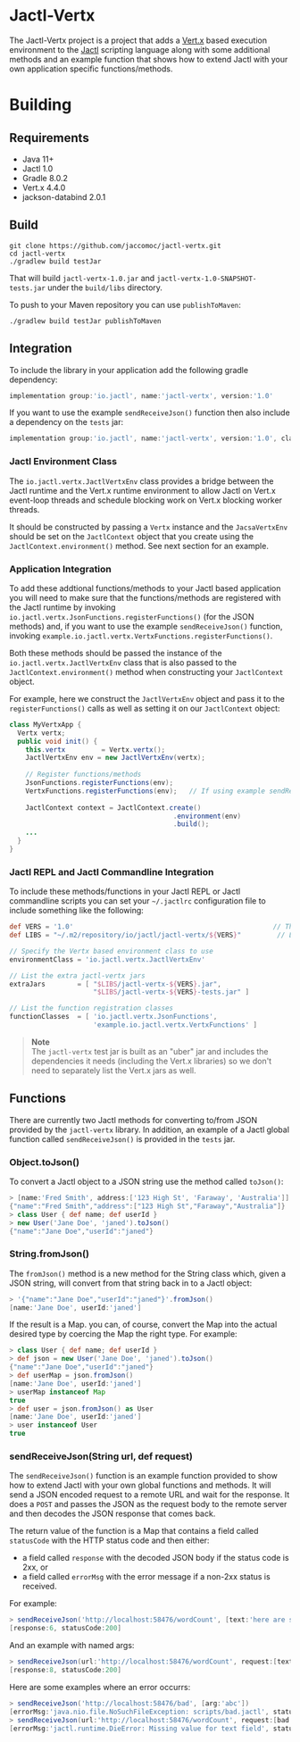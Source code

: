 # Jactl-Vertx

The Jactl-Vertx project is a project that adds a [Vert.x](https://vertx.io/) based execution environment
to the [Jactl](https://github.com/jaccomoc/jactl) scripting language along with some additional methods
and an example function that shows how to extend Jactl with your own application specific functions/methods.

# Building

## Requirements

* Java 11+
* Jactl 1.0
* Gradle 8.0.2
* Vert.x 4.4.0
* jackson-databind 2.0.1

## Build

```shell
git clone https://github.com/jaccomoc/jactl-vertx.git
cd jactl-vertx
./gradlew build testJar
```

That will build `jactl-vertx-1.0.jar` and `jactl-vertx-1.0-SNAPSHOT-tests.jar` under the `build/libs` directory.

To push to your Maven repository you can use `publishToMaven`:
```shell
./gradlew build testJar publishToMaven
```

## Integration

To include the library in your application add the following gradle dependency:
```groovy
implementation group:'io.jactl', name:'jactl-vertx', version:'1.0'
```

If you want to use the example `sendReceiveJson()` function then also include a dependency on the `tests` jar:
```groovy
implementation group:'io.jactl', name:'jactl-vertx', version:'1.0', classifier:'tests'
```

### Jactl Environment Class

The `io.jactl.vertx.JactlVertxEnv` class provides a bridge between the Jactl runtime and the Vert.x runtime
environment to allow Jactl on Vert.x event-loop threads and schedule blocking work on Vert.x blocking worker
threads.

It should be constructed by passing a `Vertx` instance and the `JacsaVertxEnv` should be set on the `JactlContext`
object that you create using the `JactlContext.environment()` method.
See next section for an example.

### Application Integration

To add these addtional functions/methods to your Jactl based application you will need to make sure that the
functions/methods are registered with the Jactl runtime by invoking `io.jactl.vertx.JsonFunctions.registerFunctions()`
(for the JSON methods) and, if you want to use the example `sendReceiveJson()` function, invoking
`example.io.jactl.vertx.VertxFunctions.registerFunctions()`.

Both these methods should be passed the instance of the `io.jactl.vertx.JactlVertxEnv` class that is also passed to
the `JactlContext.environment()` method when constructing your `JactlContext` object.

For example, here we construct the `JactlVertxEnv` object and pass it to the `registerFunctions()` calls as well
as setting it on our `JactlContext` object:
```java
class MyVertxApp {
  Vertx vertx;
  public void init() {
    this.vertx         = Vertx.vertx();
    JactlVertxEnv env = new JactlVertxEnv(vertx);
    
    // Register functions/methods
    JsonFunctions.registerFunctions(env);
    VertxFunctions.registerFunctions(env);   // If using example sendReceiveJson() method
    
    JactlContext context = JactlContext.create()
                                         .environment(env)
                                         .build();
    ...
  }
}
```

### Jactl REPL and Jactl Commandline Integration

To include these methods/functions in your Jactl REPL or Jactl commandline scripts you can set your `~/.jactlrc`
configuration file to include something like the following:

```groovy
def VERS = '1.0'                                                  // The jactl-vertx version to use
def LIBS = "~/.m2/repository/io/jactl/jactl-vertx/${VERS}"         // Location of the jars

// Specify the Vertx based environment class to use
environmentClass = 'io.jactl.vertx.JactlVertxEnv'

// List the extra jactl-vertx jars
extraJars        = [ "$LIBS/jactl-vertx-${VERS}.jar",
                     "$LIBS/jactl-vertx-${VERS}-tests.jar" ]

// List the function registration classes
functionClasses  = [ 'io.jactl.vertx.JsonFunctions',
                     'example.io.jactl.vertx.VertxFunctions' ]
```

> **Note**<br/>
> The `jactl-vertx` test jar is built as an "uber" jar and includes the dependencies it needs (including the
> Vert.x libraries) so we don't need to separately list the Vert.x jars as well.

## Functions

There are currently two Jactl methods for converting to/from JSON provided by the `jactl-vertx` library.
In addition, an example of a Jactl global function called `sendReceiveJson()` is provided in the `tests` jar.

### Object.toJson()

To convert a Jactl object to a JSON string use the method called `toJson()`:
```groovy
> [name:'Fred Smith', address:['123 High St', 'Faraway', 'Australia']].toJson()
{"name":"Fred Smith","address":["123 High St","Faraway","Australia"]}
> class User { def name; def userId }
> new User('Jane Doe', 'janed').toJson()
{"name":"Jane Doe","userId":"janed"}
```

### String.fromJson()

The `fromJson()` method is a new method for the String class which, given a JSON string, will convert from that
string back in to a Jactl object:
```groovy
> '{"name":"Jane Doe","userId":"janed"}'.fromJson()
[name:'Jane Doe', userId:'janed']
```

If the result is a Map. you can, of course, convert the Map into the actual desired type by coercing the Map
the right type.
For example:
```groovy
> class User { def name; def userId }
> def json = new User('Jane Doe', 'janed').toJson()
{"name":"Jane Doe","userId":"janed"}
> def userMap = json.fromJson()
[name:'Jane Doe', userId:'janed']
> userMap instanceof Map
true
> def user = json.fromJson() as User
[name:'Jane Doe', userId:'janed']
> user instanceof User
true
```

### sendReceiveJson(String url, def request)

The `sendReceiveJson()` function is an example function provided to show how to extend Jactl with your own
global functions and methods.
It will send a JSON encoded request to a remote URL and wait for the response.
It does a `POST` and passes the JSON as the request body to the remote server and then decodes the JSON response
that comes back.

The return value of the function is a Map that contains a field called `statusCode` with the HTTP status code
and then either:
* a field called `response` with the decoded JSON body if the status code is 2xx, or
* a field called `errorMsg` with the error message if a non-2xx status is received.

For example:
```groovy
> sendReceiveJson('http://localhost:58476/wordCount', [text:'here are some words to count'])
[response:6, statusCode:200]
```

And an example with named args:
```groovy
> sendReceiveJson(url:'http://localhost:58476/wordCount', request:[text:'here are some more words to be counted'])
[response:8, statusCode:200]
```

Here are some examples where an error occurrs:
```groovy
> sendReceiveJson('http://localhost:58476/bad', [arg:'abc'])
[errorMsg:'java.nio.file.NoSuchFileException: scripts/bad.jactl', statusCode:404]
> sendReceiveJson(url:'http://localhost:58476/wordCount', request:[bad:'here are some more words to be counted'])
[errorMsg:'jactl.runtime.DieError: Missing value for text field', statusCode:400]
```

